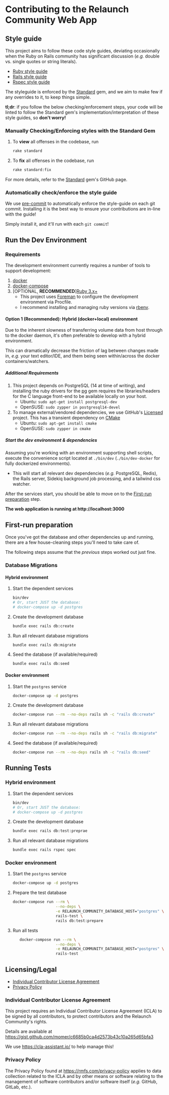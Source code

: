 # Contributing to the Relaunch Community Web App

## Style guide

This project aims to follow these code style guides, deviating occasionally when
the Ruby on Rails community has significant discussion (*e.g.* double vs. single
quotes or string literals).

- [Ruby style guide](https://rubystyle.guide/)
- [Rails style guide](https://rails.rubystyle.guide/)
- [Rspec style guide](https://rspec.rubystyle.guide/)

The styleguide is enforced by the [Standard](https://github.com/testdouble/standard)
gem, and we aim to make few if any overrides to it, to keep things simple.

**tl;dr**: if you follow the below checking/enforcement steps,
your code will be linted to follow the Standard gem's implementation/interpretation
of these style guides, so **don't worry!**

### Manually Checking/Enforcing styles with the Standard Gem

1. To **view** all offenses in the codebase, run
   ```sh
   rake standard
   ```
2. To **fix** all offenses in the codebase, run
   ```sh
   rake standard:fix
   ```

For more details, refer to the [Standard](https://github.com/testdouble/standard) gem's
GitHub page.

### Automatically check/enforce the style guide

We use [pre-commit](https://pre-commit.com/) to automatically enforce the style-guide
on each git commit. Installing it is the best way to ensure your contributions
are in-line with the guide!

Simply install it, and it'll run with each `git commit`!

## Run the Dev Environment

### Requirements

The development environment currently requires a number of tools to support
development:

1. [docker](https://docs.docker.com/engine/install/)
2. [docker-compose](https://docs.docker.com/compose/install/)
3. \[OPTIONAL, **RECOMMENDED**\][Ruby 3.x+](https://www.ruby-lang.org/en/documentation/installation/)
   - This project uses [Foreman](https://github.com/ddollar/foreman) to configure
     the development environment via Procfile.
   - I recommend installing and managing ruby versions via [rbenv](https://github.com/rbenv/rbenv).

#### Option 1 (Recommended): Hybrid (docker+local) environment

Due to the inherent slowness of transferring volume data from host through to
the docker daemon, it's often preferable to develop with a hybrid environment.

This can dramatically decrease the friction of lag between changes made in, *e.g.*
your text editor/IDE, and them being seen within/across the docker containers/watchers.

##### Additional Requirements

1. This project depends on PostgreSQL (14 at time of writing), and installing the
   ruby drivers for the [pg](https://github.com/ged/ruby-pg) gem requires the libraries/headers for the C
   language front-end to be available locally on your host.
   - Ubuntu: `sudo apt-get install postgresql-dev`
   - OpenSUSE: `sudo zypper in postgresql14-devel`
2. To manage external/vendored dependencies, we use GitHub's [Licensed](https://github.com/github/licensed)
   project. This has a transient dependency on [CMake](https://cmake.org/)
   - Ubuntu: `sudo apt-get install cmake`
   - OpenSUSE: `sudo zypper in cmake`

##### Start the dev environment & dependencies

Assuming you're working with an environment supporting shell scripts,
execute the convenience script located at `./bin/dev` (`./bin/dev-docker` for
fully dockerized environments).

- This will start all relevant dev dependencies (*e.g.* PostgreSQL, Redis),
  the Rails server, Sidekiq background job processing, and a tailwind css
  watcher.

After the services start, you should be able to move on to the
[First-run preparation](#first-run-preparation) step.

**The web application is running at http://localhost:3000**

## First-run preparation

Once you've got the database and other dependencies up and running,
there are a few house-cleaning steps you'll need to take care of.

The following steps assume that the *previous* steps worked out just fine.

### Database Migrations

#### Hybrid environment

1. Start the dependent services
   ```sh
   bin/dev
   # Or, start JUST the database:
   # docker-compose up -d postgres
   ```
2. Create the development database
   ```sh
   bundle exec rails db:create
   ```
3. Run all relevant database migrations
   ```sh
   bundle exec rails db:migrate
   ```
4. Seed the database (if available/required)
   ```sh
   bundle exec rails db:seed
   ```

#### Docker environment

1. Start the `postgres` service
   ```sh
   docker-compose up -d postgres
   ```
2. Create the development database
   ```sh
   docker-compose run --rm --no-deps rails sh -c "rails db:create"
   ```
3. Run all relevant database migrations
   ```sh
   docker-compose run --rm --no-deps rails sh -c "rails db:migrate"
   ```
4. Seed the database (if available/required)
   ```sh
   docker-compose run --rm --no-deps rails sh -c "rails db:seed"
   ```

## Running Tests

### Hybrid environment

1. Start the dependent services
   ```sh
   bin/dev
   # Or, start JUST the database:
   # docker-compose up -d postgres
   ```
2. Create the development database
   ```sh
   bundle exec rails db:test:preprae
   ```
3. Run all relevant database migrations
   ```sh
   bundle exec rails rspec spec
   ```

### Docker environment

1. Start the `postgres` service
   ```sh
   docker-compose up -d postgres
   ```
2. Prepare the test database
   ```sh
   docker-compose run --rm \
                      --no-deps \
                      -e RELAUNCH_COMMUNITY_DATABASE_HOST="postgres" \
                      rails-test \
                      rails db:test:prepare
   ```
3. Run all tests
   ```sh
      docker-compose run --rm \
                      --no-deps \
                      -e RELAUNCH_COMMUNITY_DATABASE_HOST="postgres" \
                      rails-test
   ```

## Licensing/Legal

- [Individual Contributor License Agreement](#individual-contributor-license-agreement)
- [Privacy Policy](#privacy-policy)

### Individual Contributor License Agreement

This project requires an Individual Contributor License Agreement (ICLA) to be signed
by all contributors, to protect contributors and the Relaunch Community's rights.

Details are available at https://gist.github.com/momer/c6685b0ca4d2573b43c10a265d65bfa3

We use https://cla-assistant.io/ to help manage this!

### Privacy Policy

The Privacy Policy found at https://rmfs.com/privacy-policy applies to data
collection related to the ICLA and by other means or software
relating to the management of software contributors and/or software itself
(*e.g.* GitHub, GitLab, etc.).
